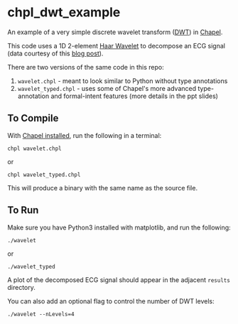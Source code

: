 # chpl_dwt_example

An example of a very simple discrete wavelet transform ([DWT](https://en.wikipedia.org/wiki/Discrete_wavelet_transform)) in [Chapel](https://chapel-lang.org/).

This code uses a 1D 2-element [Haar Wavelet](https://en.wikipedia.org/wiki/Haar_wavelet) to decompose an ECG signal (data courtesy of this [blog post](http://paulbourke.net/dataformats/holter/)).

There are two versions of the same code in this repo:

1. `wavelet.chpl` - meant to look similar to Python without type annotations
2. `wavelet_typed.chpl` - uses some of Chapel's more advanced type-annotation and formal-intent features (more details in the ppt slides)

## To Compile

With [Chapel installed](https://chapel-lang.org/docs/usingchapel/QUICKSTART.html), run the following in a terminal:

```
chpl wavelet.chpl
```

or

```
chpl wavelet_typed.chpl
```

This will produce a binary with the same name as the source file.

## To Run

Make sure you have Python3 installed with matplotlib, and run the following:

```
./wavelet
```

or 

```
./wavelet_typed
```

A plot of the decomposed ECG signal should appear in the adjacent `results` directory.

You can also add an optional flag to control the number of DWT levels:

```
./wavelet --nLevels=4
```

